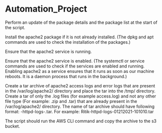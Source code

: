 # Automation_Project

Perform an update of the package details and the package list at the start of the script.
 
Install the apache2 package if it is not already installed. (The dpkg and apt commands are used to check the installation of the packages.)

Ensure that the apache2 service is running. 

Ensure that the apache2 service is enabled. (The systemctl or service commands are used to check if the services are enabled and running. Enabling apache2 as a service ensures that it runs as soon as our machine reboots. It is a daemon process that runs in the background.)

Create a tar archive of apache2 access logs and error logs that are present in the /var/log/apache2/ directory and place the tar into the /tmp/ directory. Create a tar of only the .log files (for example access.log) and not any other file type (For example: .zip and .tar) that are already present in the /var/log/apache2/ directory. The name of tar archive should have following format:  <your _name>-httpd-logs-<timestamp>.tar. For example: Ritik-httpd-logs-01212021-101010.tar
	
The script should run the AWS CLI command and copy the archive to the s3 bucket. 

 
